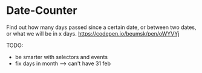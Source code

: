 # Date-Counter
Find out how many days passed since a certain date, or between two dates, or what we will be in x days.
https://codepen.io/beumsk/pen/oWYVYj

TODO:
* be smarter with selectors and events
* fix days in month --> can't have 31 feb
